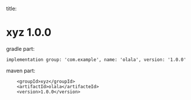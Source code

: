 
title:

# xyz 1.0.0

gradle part:

    implementation group: 'com.example', name: 'olala', version: '1.0.0'

maven part:

        <groupId>xyz</groupId>
        <artifactId>olala</artifacteId>
        <version>1.0.0</version>

